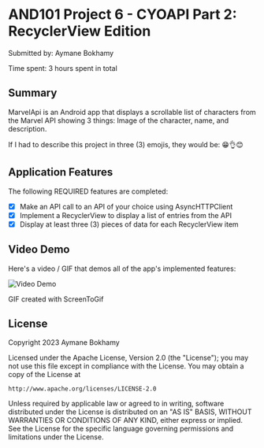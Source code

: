 # AND101 Project 6 - CYOAPI Part 2: RecyclerView Edition

Submitted by: Aymane Bokhamy

Time spent: 3 hours spent in total

## Summary

MarvelApi is an Android app that displays a scrollable list of characters from the Marvel API showing 3 things: Image of the character, name, and description. 

If I had to describe this project in three (3) emojis, they would be: 😁👌😊

## Application Features

The following REQUIRED features are completed:

- [x] Make an API call to an API of your choice using AsyncHTTPClient
- [x] Implement a RecyclerView to display a list of entries from the API
- [x] Display at least three (3) pieces of data for each RecyclerView item

## Video Demo

Here's a video / GIF that demos all of the app's implemented features:

<img src= https://imgur.com/a/eJJ22gE title='Video Demo' width='' alt='Video Demo' />

GIF created with ScreenToGif


## License

Copyright 2023 Aymane Bokhamy

Licensed under the Apache License, Version 2.0 (the "License");
you may not use this file except in compliance with the License.
You may obtain a copy of the License at

    http://www.apache.org/licenses/LICENSE-2.0

Unless required by applicable law or agreed to in writing, software
distributed under the License is distributed on an "AS IS" BASIS,
WITHOUT WARRANTIES OR CONDITIONS OF ANY KIND, either express or implied.
See the License for the specific language governing permissions and
limitations under the License.
